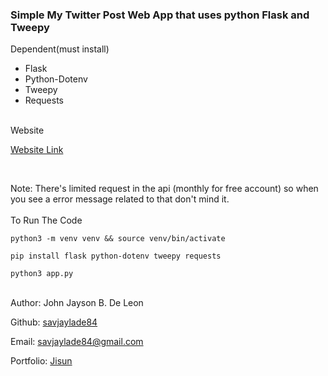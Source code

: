 
### Simple My Twitter Post Web App that uses python Flask and Tweepy <br>

Dependent(must install)
- Flask
- Python-Dotenv
- Tweepy
- Requests

<br>
Website<br> 

[Website Link](https://mytweeterfeed.onrender.com/)

<br>

Note:
There's limited request in the api (monthly for free account) so when you see a
error message related to that don't mind it.<br><br> 
To Run The Code

`python3 -m venv venv && source venv/bin/activate` 

`pip install flask python-dotenv tweepy requests`

`python3 app.py`

<br>
Author: John Jayson B. De Leon<br>

Github: [savjaylade84](github.com/savjaylade84) <br>

Email: savjaylade84@gmail.com<br>

Portfolio: [Jisun](https://savjaylade84.github.io/Jisun.github.io/)<br>
